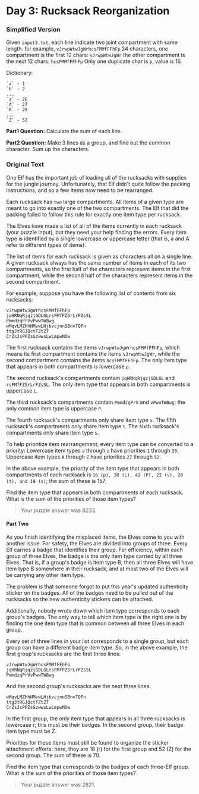 # Day 3: Rucksack Reorganization

### Simplified Version
Given `input3.txt`,
each line indicate two joint compartment with same length. 
for example, `vJrwpWtwJgWrhcsFMMfFFhFp` 24 characters, 
one compartment is the first 12 chars: `vJrwpWtwJgWr`
the other compartment is the next 12 chars: `hcsFMMfFFhFp`
Only one duplicate char is `p`, value is 16. 

Dictionary: 
```
`a` - 1
`b` - 2
...
`z` - 26
`A` - 27
`B` - 28
...
`Z` - 52
```

__Part1 Question:__
Calculate the sum of each line.

__Part2 Question:__
Make 3 lines as a group, and find out the common character. 
Sum up the characters. 



### Original Text
One Elf has the important job of loading all of the rucksacks with supplies for the jungle journey.
Unfortunately, that Elf didn't quite follow the packing instructions, 
and so a few items now need to be rearranged.

Each rucksack has `two` large compartments. 
All items of a given type are meant to go into exactly one of the two compartments. 
The Elf that did the packing failed to follow this rule for exactly one item type per rucksack.

The Elves have made a list of all of the items currently in each rucksack (your puzzle input), 
but they need your help finding the errors.
Every item type is identified by a single lowercase or uppercase letter 
(that is, a and A refer to different types of items).

The list of items for each rucksack is given as characters all on a single line. 
A given rucksack always has the same number of items in each of its two compartments, 
so the first half of the characters represent items in the first compartment, 
while the second half of the characters represent items in the second compartment.

For example, suppose you have the following list of contents from six rucksacks:
```
vJrwpWtwJgWrhcsFMMfFFhFp
jqHRNqRjqzjGDLGLrsFMfFZSrLrFZsSL
PmmdzqPrVvPwwTWBwg
wMqvLMZHhHMvwLHjbvcjnnSBnvTQFn
ttgJtRGJQctTZtZT
CrZsJsPPZsGzwwsLwLmpwMDw
```
The first rucksack contains the items `vJrwpWtwJgWrhcsFMMfFFhFp`, 
which means its first compartment contains the items `vJrwpWtwJgWr`,
while the second compartment contains the items `hcsFMMfFFhFp`. 
The only item type that appears in both compartments is lowercase `p`.

The second rucksack's compartments contain `jqHRNqRjqzjGDLGL` and `rsFMfFZSrLrFZsSL`. 
The only item type that appears in both compartments is uppercase `L`.

The third rucksack's compartments contain `PmmdzqPrV` and `vPwwTWBwg`; 
the only common item type is uppercase `P`.

The fourth rucksack's compartments only share item type `v`.
The fifth rucksack's compartments only share item type `t`.
The sixth rucksack's compartments only share item type `s`.

To help prioritize item rearrangement, every item type can be converted to a priority:
Lowercase item types `a` through `z` have priorities `1` through `26`.
Uppercase item types `A` through `Z` have priorities `27` through `52`.

In the above example, the priority of the item type that appears in both compartments 
of each rucksack is `16 (p), 38 (L), 42 (P), 22 (v), 20 (t), and 19 (s)`; the sum of these is 157.

Find the item type that appears in both compartments of each rucksack.
What is the sum of the priorities of those item types?

>Your puzzle answer was 8233.

#### Part Two
As you finish identifying the misplaced items, the Elves come to you with another issue.
For safety, the Elves are divided into groups of three.
Every Elf carries a badge that identifies their group. 
For efficiency, within each group of three Elves, 
the badge is the only item type carried by all three Elves. 
That is, if a group's badge is item type B, 
then all three Elves will have item type B somewhere in their rucksack, 
and at most two of the Elves will be carrying any other item type.

The problem is that someone forgot to put this year's updated authenticity sticker on the badges. 
All of the badges need to be pulled out of the rucksacks so the new authenticity stickers can be attached.

Additionally, nobody wrote down which item type corresponds to each group's badges. 
The only way to tell which item type is the right one is by finding the one item type that is 
common between all three Elves in each group.

Every set of three lines in your list corresponds to a single group, 
but each group can have a different badge item type.
So, in the above example, the first group's rucksacks are the first three lines:

```
vJrwpWtwJgWrhcsFMMfFFhFp
jqHRNqRjqzjGDLGLrsFMfFZSrLrFZsSL
PmmdzqPrVvPwwTWBwg
```

And the second group's rucksacks are the next three lines:

```
wMqvLMZHhHMvwLHjbvcjnnSBnvTQFn
ttgJtRGJQctTZtZT
CrZsJsPPZsGzwwsLwLmpwMDw
```

In the first group, the only item type that appears in all three rucksacks is lowercase r;
this must be their badges.
In the second group, their badge item type must be Z.

Priorities for these items must still be found to organize the sticker attachment efforts: 
here, they are 18 (r) for the first group and 52 (Z) for the second group. 
The sum of these is 70.

Find the item type that corresponds to the badges of each three-Elf group.
What is the sum of the priorities of those item types?

>Your puzzle answer was 2821.